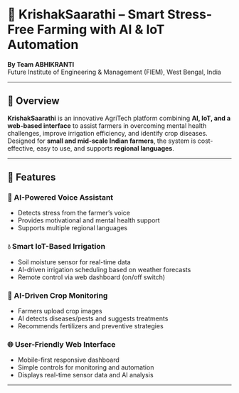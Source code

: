 # 🌾 KrishakSaarathi – Smart Stress-Free Farming with AI & IoT Automation

**By Team ABHIKRANTI**  
Future Institute of Engineering & Management (FIEM), West Bengal, India

---

## 🚀 Overview

**KrishakSaarathi** is an innovative AgriTech platform combining **AI, IoT, and a web-based interface** to assist farmers in overcoming mental health challenges, improve irrigation efficiency, and identify crop diseases. Designed for **small and mid-scale Indian farmers**, the system is cost-effective, easy to use, and supports **regional languages**.

---

## 🔧 Features

### 🧠 AI-Powered Voice Assistant
- Detects stress from the farmer’s voice
- Provides motivational and mental health support
- Supports multiple regional languages

### 💧 Smart IoT-Based Irrigation
- Soil moisture sensor for real-time data
- AI-driven irrigation scheduling based on weather forecasts
- Remote control via web dashboard (on/off switch)

### 🌿 AI-Driven Crop Monitoring
- Farmers upload crop images
- AI detects diseases/pests and suggests treatments
- Recommends fertilizers and preventive strategies

### 🌐 User-Friendly Web Interface
- Mobile-first responsive dashboard
- Simple controls for monitoring and automation
- Displays real-time sensor data and AI analysis

---

